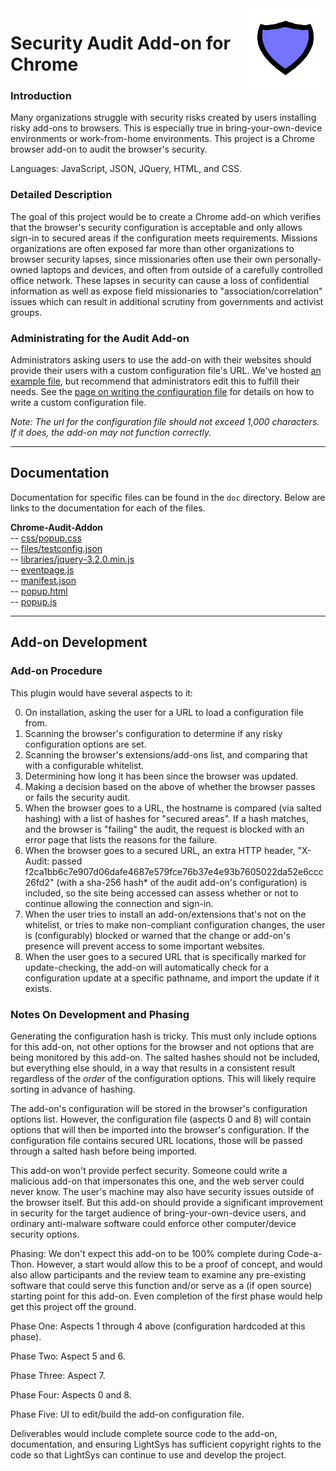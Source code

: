 <img align="right" src="https://raw.githubusercontent.com/LightSys/chrome-audit-addon/master/icon/icon128x128.png">


# Security Audit Add-on for Chrome

### Introduction

Many organizations struggle with security risks created by users installing risky add-ons to browsers. This is especially true in bring-your-own-device environments or work-from-home environments. This project is a Chrome browser add-on to audit the browser's security. 

Languages: JavaScript, JSON, JQuery, HTML, and CSS.

### Detailed Description

The goal of this project would be to create a Chrome add-on which verifies that the browser's security configuration is acceptable and only allows sign-in to secured areas if the configuration meets requirements. Missions organizations are often exposed far more than other organizations to browser security lapses, since missionaries often use their own personally-owned laptops and devices, and often from outside of a carefully controlled office network. These lapses in security can cause a loss of confidential information as well as expose field missionaries to "association/correlation" issues which can result in additional scrutiny from governments and activist groups.

### Administrating for the Audit Add-on

Administrators asking users to use the add-on with their websites should provide their users with a custom configuration file's URL. We've hosted [an example file](https://raw.githubusercontent.com/LightSys/chrome-audit-addon/master/doc/files/testconfig.json.md), but recommend that administrators edit this to fulfill their needs. See the [page on writing the configuration file](https://github.com/LightSys/chrome-audit-addon/tree/master/doc/writing_config.md) for details on how to write a custom configuration file.

_Note: The url for the configuration file should not exceed 1,000 characters. If it does, the add-on may not function correctly._

---

## Documentation

Documentation for specific files can be found in the `doc` directory. Below are links to the documentation for each of the files.

**Chrome-Audit-Addon**  
-- [css/popup.css](https://github.com/LightSys/chrome-audit-addon/tree/master/doc/css/popup.css.md)  
-- [files/testconfig.json](https://github.com/LightSys/chrome-audit-addon/tree/master/doc/files/testconfig.json.md)  
-- [libraries/jquery-3.2.0.min.js](https://github.com/LightSys/chrome-audit-addon/blob/master/doc/libraries/jquery-3.2.0.min.js.md)  
-- [eventpage.js](https://github.com/LightSys/chrome-audit-addon/blob/master/doc/eventpage.js.md)  
-- [manifest.json](https://github.com/LightSys/chrome-audit-addon/blob/master/doc/manifest.json.md)  
-- [popup.html](https://github.com/LightSys/chrome-audit-addon/blob/master/doc/popup.html.md)  
-- [popup.js](https://github.com/LightSys/chrome-audit-addon/blob/master/doc/popup.js.md)  

---

## Add-on Development

### Add-on Procedure 
This plugin would have several aspects to it:

0. On installation, asking the user for a URL to load a configuration file from.
1. Scanning the browser's configuration to determine if any risky configuration options are set.
2. Scanning the browser's extensions/add-ons list, and comparing that with a configurable whitelist.
3. Determining how long it has been since the browser was updated.
4. Making a decision based on the above of whether the browser passes or fails the security audit.
5. When the browser goes to a URL, the hostname is compared (via salted hashing) with a list of hashes for
"secured areas". If a hash matches, and the browser is "failing" the audit, the request is blocked with an error page
that lists the reasons for the failure.
6. When the browser goes to a secured URL, an extra HTTP header, "X-Audit: passed
f2ca1bb6c7e907d06dafe4687e579fce76b37e4e93b7605022da52e6ccc26fd2" (with a sha-256 hash* of the audit
add-on's configuration) is included, so the site being accessed can assess whether or not to continue allowing the
connection and sign-in.
7. When the user tries to install an add-on/extensions that's not on the whitelist, or tries to make non-compliant
configuration changes, the user is (configurably) blocked or warned that the change or add-on's presence will
prevent access to some important websites.
8. When the user goes to a secured URL that is specifically marked for update-checking, the add-on will automatically check for a configuration update at a specific pathname, and import the update if it exists.

### Notes On Development and Phasing

Generating the configuration hash is tricky. This must only include options for this add-on, not other options for the browser and not options that are being monitored by this add-on. The salted hashes should not be included, but everything else should, in a way that results in a consistent result regardless of the *order* of the configuration options. This will likely require sorting in advance of hashing.

The add-on's configuration will be stored in the browser's configuration options list. However, the configuration file (aspects 0 and 8) will contain options that will then be imported into the browser's configuration. If the configuration file contains secured URL locations, those will be passed through a salted hash before being imported.

This add-on won't provide perfect security. Someone could write a malicious add-on that impersonates this one, and the web server could never know. The user's machine may also have security issues outside of the browser itself. But this add-on should provide a significant improvement in security for the target audience of bring-your-own-device users, and ordinary anti-malware software could enforce other computer/device security options.

Phasing: We don't expect this add-on to be 100% complete during Code-a-Thon. However, a start would allow this to be a proof of concept, and would also allow participants and the review team to examine any pre-existing software that could serve this function and/or serve as a (if open source) starting point for this add-on. Even completion of the first phase would help get this project off the ground.

Phase One: Aspects 1 through 4 above (configuration hardcoded at this phase).

Phase Two: Aspect 5 and 6.

Phase Three: Aspect 7.

Phase Four: Aspects 0 and 8.

Phase Five: UI to edit/build the add-on configuration file.

Deliverables would include complete source code to the add-on, documentation, and ensuring LightSys has sufficient copyright rights to the code so that LightSys can continue to use and develop the project.

